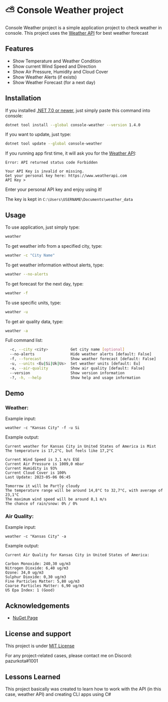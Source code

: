 # ⛅ Console Weather project
Console Weather project is a simple application project to check weather in console. This project uses the [Weather API](https://www.weatherapi.com/) for best weather forecast



## Features

- Show Temperature and Weather Condition
- Show current Wind Speed and Direction
- Show Air Pressure, Humidity and Cloud Cover
- Show Weather Alerts (if exists)
- Show Weather Forecast (for a next day)



## Installation

If you installed [.NET 7.0 or newer](https://dotnet.microsoft.com/en-us/download), just simply paste this command into console:
```bash
dotnet tool install --global console-weather --version 1.4.0
```

If you want to update, just type:
```bash
dotnet tool update --global console-weather
```

If you running app first time, it will ask you for the [Weather API](https://www.weatherapi.com/):
``` 
Error: API returned status code Forbidden

Your API Key is invalid or missing.
Get your personal key here: https://www.weatherapi.com
API Key >
```
Enter your personal API key and enjoy using it!

The key is kept in `C:\Users\USERNAME\Documents\weather_data`
## Usage
To use application, just simply type:
```bash
weather
```
To get weather info from a specified city, type:
```bash
weather -c "City Name"
```

To get weather information without alerts, type:
```bash
weather --no-alerts
```

To get forecast for the next day, type:
```bash
weather -f
```

To use specific units, type:
```bash
weather -u
```

To get air quality data, type:
```bash
weather -a
```

Full command list:
```bash
  -c, --city <city>          Get city name [optional]
  --no-alerts                Hide weather alerts [default: False]
  -f, --forecast             Show weather forecast [default: False]
  -u, --units <Eu|Si|Uk|Us>  Set weather units [default: Eu]
  -a, --air-quality          Show air quality [default: False]
  --version                  Show version information
  -?, -h, --help             Show help and usage information
```

## Demo

### Weather:
Example input:
``` 
weather -c "Kansas City" -f -u Si
```

Example output:
```
Current weather for Kansas City in United States of America is Mist
The temperature is 17,2°C, but feels like 17,2°C

Current Wind Speed is 3,1 m/s ESE
Current Air Pressure is 1009,0 mbar
Current Humidity is 93%
Current Cloud Cover is 100%
Last Update: 2023-05-06 06:45

Tomorrow it will be Partly cloudy
The temperature range will be around 14,8°C to 32,7°C, with average of 23,1°C
The maximum wind speed will be around 8,1 m/s
The chance of rain/snow: 0% / 0%
```

### Air Quality:
Example input:
```
weather -c "Kansas City" -a
```

Example output:
```
Current Air Quality for Kansas City in United States of America:

Carbon Monoxide: 240,30 ug/m3
Nitrogen Dioxide: 6,40 ug/m3
Ozone: 34,0 ug/m3
Sulphur Dioxide: 0,30 ug/m3
Fine Particles Matter: 5,80 ug/m3
Coarse Particles Matter: 6,90 ug/m3
US Epa Index: 1 (Good)
```

## Acknowledgements

- [NuGet Page](https://www.nuget.org/packages/console-weather/)


## License and support
This project is under [MIT License](https://github.com/pazurkota/console-weather/blob/master/LICENCE.md)

For any project-related cases, please contact me on Discord: pazurkota#1001


## Lessons Learned

This project basically was created to learn how to work with the API (in this case, weather API) and creating CLI apps using C#
